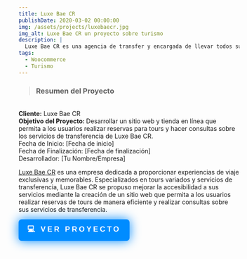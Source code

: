 ```yaml
---
title: Luxe Bae CR
publishDate: 2020-03-02 00:00:00
img: /assets/projects/luxebaecr.jpg
img_alt: Luxe Bae CR un proyecto sobre turismo
description: |
  Luxe Bae CR es una agencia de transfer y encargada de llevar todos sus clientes a sus destinos o tours.
tags:
  - Woocommerce
  - Turismo
---
```


> ### Resumen del Proyecto

</br>
<b>Cliente:</b> Luxe Bae CR
</br>
<b>Objetivo del Proyecto: </b> Desarrollar un sitio web y tienda en línea que permita a los usuarios realizar reservas para tours y hacer consultas sobre los servicios de transferencia de Luxe Bae CR.
</br>
Fecha de Inicio: [Fecha de inicio]
</br>
Fecha de Finalización: [Fecha de finalización]
</br>
Desarrollador: [Tu Nombre/Empresa]

<a target='_blank' href="https://luxebaecr.com/">Luxe Bae CR</a> es una empresa dedicada a proporcionar experiencias de viaje exclusivas y memorables. Especializados en tours variados y servicios de transferencia, Luxe Bae CR se propuso mejorar la accesibilidad a sus servicios mediante la creación de un sitio web que permita a los usuarios realizar reservas de tours de manera eficiente y realizar consultas sobre sus servicios de transferencia.

<a target="_blank" href="https://luxebaecr.com/"><button class="shadow__btn">
💻 Ver proyecto
</button></a>

<style>
  .shadow__btn {
  padding: 10px 20px;
  cursor: pointer;
  border: none;
  font-size: 17px;
  color: #fff;
  border-radius: 7px;
  letter-spacing: 4px;
  font-weight: 700;
  text-transform: uppercase;
  transition: 0.5s;
  transition-property: box-shadow;
}

.shadow__btn {
  background: rgb(0,140,255);
  box-shadow: 0 0 25px rgb(0,140,255);
}

.shadow__btn:hover {
  box-shadow: 0 0 5px rgb(0,140,255),
              0 0 25px rgb(0,140,255),
              0 0 50px rgb(0,140,255),
              0 0 100px rgb(0,140,255);
}
</style>
